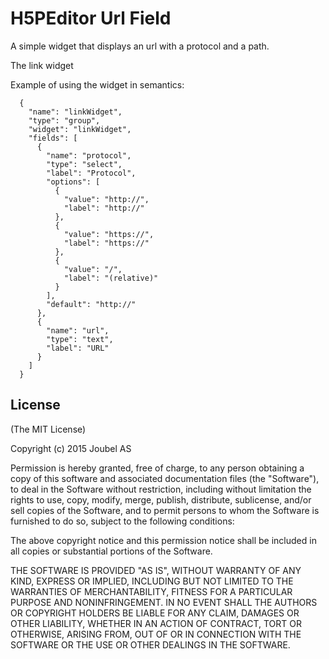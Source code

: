 H5PEditor Url Field
==========

A simple widget that displays an url with a protocol and a path.

The link widget

Example of using the widget in semantics:

```
  {
    "name": "linkWidget",
    "type": "group",
    "widget": "linkWidget",
    "fields": [
      {
        "name": "protocol",
        "type": "select",
        "label": "Protocol",
        "options": [
          {
            "value": "http://",
            "label": "http://"
          },
          {
            "value": "https://",
            "label": "https://"
          },
          {
            "value": "/",
            "label": "(relative)"
          }
        ],
        "default": "http://"
      },
      {
        "name": "url",
        "type": "text",
        "label": "URL"
      }
    ]
  }
```

## License

(The MIT License)

Copyright (c) 2015 Joubel AS

Permission is hereby granted, free of charge, to any person obtaining a copy of this software and associated documentation files (the "Software"), to deal in the Software without restriction, including without limitation the rights to use, copy, modify, merge, publish, distribute, sublicense, and/or sell copies of the Software, and to permit persons to whom the Software is furnished to do so, subject to the following conditions:

The above copyright notice and this permission notice shall be included in all copies or substantial portions of the Software.

THE SOFTWARE IS PROVIDED "AS IS", WITHOUT WARRANTY OF ANY KIND, EXPRESS OR IMPLIED, INCLUDING BUT NOT LIMITED TO THE WARRANTIES OF MERCHANTABILITY, FITNESS FOR A PARTICULAR PURPOSE AND NONINFRINGEMENT. IN NO EVENT SHALL THE AUTHORS OR COPYRIGHT HOLDERS BE LIABLE FOR ANY CLAIM, DAMAGES OR OTHER LIABILITY, WHETHER IN AN ACTION OF CONTRACT, TORT OR OTHERWISE, ARISING FROM, OUT OF OR IN CONNECTION WITH THE SOFTWARE OR THE USE OR OTHER DEALINGS IN THE SOFTWARE.
